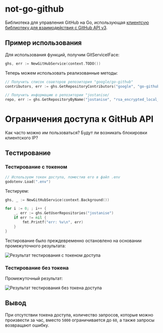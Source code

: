 # not-go-github
 Библиотека для управления GitHub на Go, использующая [клиентсую библиотеку для взаимодействия с GitHub API v3](github.com/google/go-github).

## Пример использования
Для использования функций, получим GitServiceIFace:
```go
ghs, err := NewGitHubService(context.TODO())
```
Теперь можем использовать реализованные методы:

```go
// Получить список соавторов репозитория "google/go-github"
contributors, err := ghs.GetRepositoryContributors("google", "go-github")
```
```go
// Получить информацию о репозитории "jostanise/
repo, err := ghs.GetRepositoryByName("jostanise", "rsa_encrypted_local_chat")
```


# Ограничения доступа к GitHub API

Как часто можно им пользоваться?
Будут ли возникать блокировки клиентского IP?

## Тестирование
### Тестирование с токеном
```go
// Используем токен доступа, поместив его в файл .env
godotenv.Load(".env")
```
Тестируем:
```go
ghs, _ := NewGitHubService(context.Background())

for i := 0; ; i++ {
	_, err := ghs.GetUserRepositories("jostanise")
	if err != nil {
		fmt.Printf("err: %v\n", err)
	}
}
```
Тестирование было преждевременно остановлено на основании промежуточного  результата:

![Результат тестирования с токеном доступа](ссылка)

### Тестирование без токена
Промежуточный результат:

![Результат тестирования без токена доступа](ссылка)

## Вывод
При отсутствии токена доступа, количество запросов, которые можно произвести за час, вместо `5000` ограничивается до `60`, а также запросы возвращают ошибку.